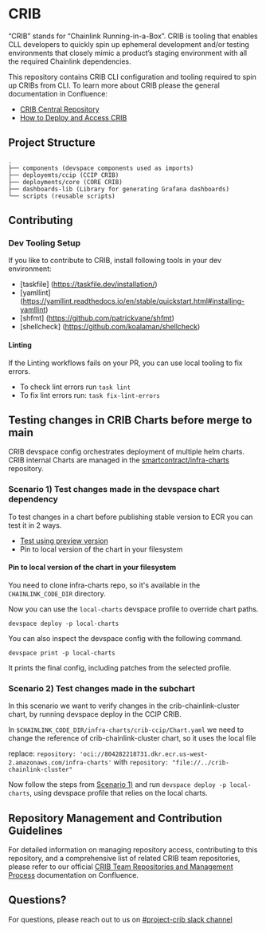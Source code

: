 # CRIB
“CRIB” stands for “Chainlink Running-in-a-Box”. CRIB is tooling that enables CLL developers to quickly spin up ephemeral development and/or testing environments that closely mimic a product’s staging environment with all the required Chainlink dependencies.

This repository contains CRIB CLI configuration and tooling required to spin up CRIBs from CLI.
To learn more about CRIB please the general documentation in Confluence:
- [CRIB Central Repository](https://smartcontract-it.atlassian.net/wiki/spaces/CRIB/pages/597099084/CRIB+Central+Repository)
- [How to Deploy and Access CRIB](https://smartcontract-it.atlassian.net/wiki/spaces/CRIB/pages/678461474/How+to+Deploy+Access+CRIB)


## Project Structure
```
.
├── components (devspace components used as imports)
├── deployemts/ccip (CCIP CRIB)
├── deployments/core (CORE CRIB)
├── dashboards-lib (Library for generating Grafana dashboards)
└── scripts (reusable scripts)
```

## Contributing

### Dev Tooling Setup
If you like to contribute to CRIB, install following tools in your dev environment:

* [taskfile] (https://taskfile.dev/installation/)
* [yamllint] (https://yamllint.readthedocs.io/en/stable/quickstart.html#installing-yamllint)
* [shfmt] (https://github.com/patrickvane/shfmt)
* [shellcheck] (https://github.com/koalaman/shellcheck)

#### Linting
If the Linting workflows fails on your PR, you can use local tooling to fix errors. 
* To check lint errors run `task lint`
* To fix lint errors run: `task fix-lint-errors` 

## Testing changes in CRIB Charts before merge to main
CRIB devspace config orchestrates deployment of multiple helm charts. CRIB internal Charts are managed in the [smartcontract/infra-charts](https://github.com/smartcontractkit/infra-charts) repository.

### Scenario 1) Test changes made in the devspace chart dependency
To test changes in a chart before publishing stable version to ECR you can test it in 2 ways.

* [Test using preview version](https://github.com/smartcontractkit/infra-charts?tab=readme-ov-file#testing-a-chart-before-merging-it-to-main)
* Pin to local version of the chart in your filesystem

#### Pin to local version of the chart in your filesystem
You need to clone infra-charts repo, so it's available in the `CHAINLINK_CODE_DIR` directory.

Now you can use the `local-charts` devspace profile to override chart paths.

`devspace deploy -p local-charts`

You can also inspect the devspace config with the following command.

`devspace print -p local-charts`

It prints the final config, including patches from the selected profile.

### Scenario 2) Test changes made in the subchart
In this scenario we want to verify changes in the crib-chainlink-cluster chart, by running devspace deploy in the CCIP CRIB.

In `$CHAINLINK_CODE_DIR/infra-charts/crib-ccip/Chart.yaml` we need to change the reference of crib-chainlink-cluster chart, so it uses the local file

replace: `repository: 'oci://804282218731.dkr.ecr.us-west-2.amazonaws.com/infra-charts'`
with `repository: "file://../crib-chainlink-cluster"`

Now follow the steps from [Scenario 1)](#pin-to-local-version-of-the-chart-in-your-filesystem) and run `devspace deploy -p local-charts`, using devspace profile that relies on the local charts.

## Repository Management and Contribution Guidelines

For detailed information on managing repository access, contributing to this repository, and a comprehensive list of related CRIB team repositories, please refer to our official [CRIB Team Repositories and Management Process](https://smartcontract-it.atlassian.net/wiki/spaces/CRIB/pages/837189704/CRIB+Team+Repositories+and+Management+Process) documentation on Confluence.

## Questions?
For questions, please reach out to us on [#project-crib slack channel](https://chainlink.enterprise.slack.com/archives/C0637K4BBC2) 
